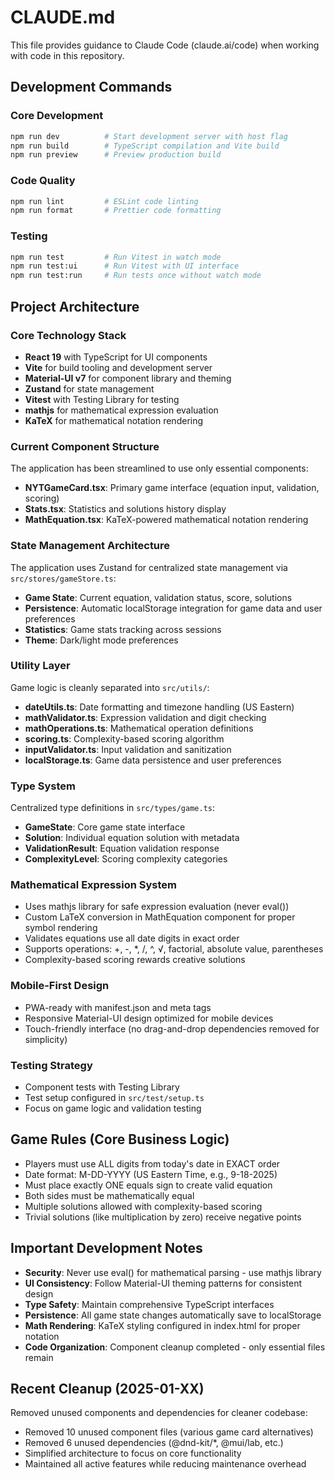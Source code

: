 # CLAUDE.md

This file provides guidance to Claude Code (claude.ai/code) when working with code in this repository.

## Development Commands

### Core Development
```bash
npm run dev          # Start development server with host flag
npm run build        # TypeScript compilation and Vite build
npm run preview      # Preview production build
```

### Code Quality
```bash
npm run lint         # ESLint code linting
npm run format       # Prettier code formatting
```

### Testing
```bash
npm run test         # Run Vitest in watch mode
npm run test:ui      # Run Vitest with UI interface
npm run test:run     # Run tests once without watch mode
```

## Project Architecture

### Core Technology Stack
- **React 19** with TypeScript for UI components
- **Vite** for build tooling and development server
- **Material-UI v7** for component library and theming
- **Zustand** for state management
- **Vitest** with Testing Library for testing
- **mathjs** for mathematical expression evaluation
- **KaTeX** for mathematical notation rendering

### Current Component Structure
The application has been streamlined to use only essential components:
- **NYTGameCard.tsx**: Primary game interface (equation input, validation, scoring)
- **Stats.tsx**: Statistics and solutions history display
- **MathEquation.tsx**: KaTeX-powered mathematical notation rendering

### State Management Architecture
The application uses Zustand for centralized state management via `src/stores/gameStore.ts`:
- **Game State**: Current equation, validation status, score, solutions
- **Persistence**: Automatic localStorage integration for game data and user preferences
- **Statistics**: Game stats tracking across sessions
- **Theme**: Dark/light mode preferences

### Utility Layer
Game logic is cleanly separated into `src/utils/`:
- **dateUtils.ts**: Date formatting and timezone handling (US Eastern)
- **mathValidator.ts**: Expression validation and digit checking
- **mathOperations.ts**: Mathematical operation definitions
- **scoring.ts**: Complexity-based scoring algorithm
- **inputValidator.ts**: Input validation and sanitization
- **localStorage.ts**: Game data persistence and user preferences

### Type System
Centralized type definitions in `src/types/game.ts`:
- **GameState**: Core game state interface
- **Solution**: Individual equation solution with metadata
- **ValidationResult**: Equation validation response
- **ComplexityLevel**: Scoring complexity categories

### Mathematical Expression System
- Uses mathjs library for safe expression evaluation (never eval())
- Custom LaTeX conversion in MathEquation component for proper symbol rendering
- Validates equations use all date digits in exact order
- Supports operations: +, -, *, /, ^, √, factorial, absolute value, parentheses
- Complexity-based scoring rewards creative solutions

### Mobile-First Design
- PWA-ready with manifest.json and meta tags
- Responsive Material-UI design optimized for mobile devices
- Touch-friendly interface (no drag-and-drop dependencies removed for simplicity)

### Testing Strategy
- Component tests with Testing Library
- Test setup configured in `src/test/setup.ts`
- Focus on game logic and validation testing

## Game Rules (Core Business Logic)
- Players must use ALL digits from today's date in EXACT order
- Date format: M-DD-YYYY (US Eastern Time, e.g., 9-18-2025)
- Must place exactly ONE equals sign to create valid equation
- Both sides must be mathematically equal
- Multiple solutions allowed with complexity-based scoring
- Trivial solutions (like multiplication by zero) receive negative points

## Important Development Notes
- **Security**: Never use eval() for mathematical parsing - use mathjs library
- **UI Consistency**: Follow Material-UI theming patterns for consistent design
- **Type Safety**: Maintain comprehensive TypeScript interfaces
- **Persistence**: All game state changes automatically save to localStorage
- **Math Rendering**: KaTeX styling configured in index.html for proper notation
- **Code Organization**: Component cleanup completed - only essential files remain

## Recent Cleanup (2025-01-XX)
Removed unused components and dependencies for cleaner codebase:
- Removed 10 unused component files (various game card alternatives)
- Removed 6 unused dependencies (@dnd-kit/*, @mui/lab, etc.)
- Simplified architecture to focus on core functionality
- Maintained all active features while reducing maintenance overhead